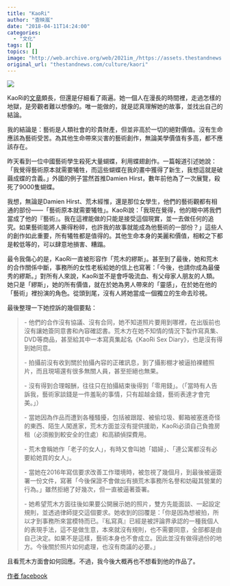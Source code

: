 ```yaml
---
title: "KaoRi"
author: "查映嵐"
date: "2018-04-11T14:24:00"
categories:
  - "文化"
tags: []
topics: []
image: "http://web.archive.org/web/2021im_/https://assets.thestandnews.com/media/photos/kaori-08_04JZD.png"
original_url: "thestandnews.com/culture/kaori"
---
```

![](http://web.archive.org/web/2021im_/https://assets.thestandnews.com/media/photos/kaori-08_04JZD.png)

KaoRi的[文章](http://web.archive.org/web/20211229100610/https://mp.weixin.qq.com/s/1fIhv23k2g2q0hj0TTtWZA)頗長，但還是仔細看了兩遍。她一個人在漫長的時間裡，走過怎樣的地獄，是旁觀者難以想像的。唯一能做的，就是認真理解她的故事，並找出自己的結論。

我的結論是：藝術是人類社會的珍貴財產，但並非高於一切的絕對價值。沒有生命應該為藝術受苦。為其他生命帶來災害的藝術創作，無論美學價值有多高，都不應該存在。

昨天看到一位中國藝術學生殺死大量蝴蝶，利用蝶翅創作。一篇報道引述她說：「我覺得藝術原本就需要犧牲，而這些蝴蝶在我的畫中獲得了新生，我想這就是破繭成蝶的含義。」外國的例子當然首推Damien Hirst，數年前他為了一次展覽，殺死了9000隻蝴蝶。

我想，無論是Damien Hirst、荒木經惟，還是那位女學生，他們的藝術觀都有相通的部份——「藝術原本就需要犧牲」。KaoRi說：「我現在覺得，他的眼中將我們當成了他的『藝術』。我在這裡能做的只能是接受這個現實，並一去做任何的追究。如果藝術能將人撕得粉碎，也許我的故事就能成為他藝術的一部份？」這些人的創作如此重要，所有犧牲都是值得的。其他生命本身的美麗和價值，相較之下都是較低等的，可以肆意地損害、糟蹋。

最令我傷心的是，KaoRi一直被形容作「荒木的繆斯」。甚至到了最後，她和荒木的合作關係中斷，事務所的女性老板給她的信上也寫著：「今後，也請你成為最優秀的繆斯。」對所有人來說，KaoRi並不是會呼吸流血、有父母家人朋友的人類。她只是「繆斯」，她的所有價值，就在於她為男人帶來的「靈感」，在於她在他的「藝術」裡扮演的角色。從頭到尾，沒有人將她當成一個獨立的生命去珍視。

最後整理一下她控訴的幾個要點：

> \- 他們的合作沒有協議、沒有合同，她不知道照片要用到哪裡，在出版前也沒有讓她簽同意書和內容確認書。荒木方在她不知情的情況下製作寫真集、DVD等商品，甚至給其中一本寫真集起名《KaoRi Sex Diary》，也是沒有得到她同意。
> 
> \- 拍攝前沒有收到關於拍攝內容的正確訊息，到了攝影棚才被逼拍裸體照片，而且現場還有很多無關人員，甚至拒絕也無果。
> 
> \- 沒有得到合理報酬，往往只在拍攝結束後得到「零用錢」。（「當時有人告訴我，藝術家談錢是一件羞恥的事情，只有超越金錢，藝術表達才會完美。」）
> 
> \- 當她因為作品而遭到各種騷擾，包括被跟蹤、被偷垃圾、郵箱被塞進奇怪的東西、陌生人闖進家，荒木方面並沒有提供援助，KaoRi必須自己負擔房租（必須搬到較安全的住處）和高額偵探費用。
> 
> \- 荒木會稱她作「老子的女人」，有時又會叫她「娼婦」、「連公寓都沒有必要給她買的女人」。
> 
> \- 當她在2016年寫信要求改善工作環境時，被忽視了幾個月，到最後被逼簽署一份文件，寫著「今後保證不會做出有損荒木事務所名譽和妨礙其營業的行為。」雖然拒絕了好幾次，但一直被逼著簽署。
> 
> \- 她希望荒木方面往後如果要公開展示她的照片，雙方先能面談、一起設定規則，並透過律師提交這個要求。她收到的回覆是：「你是因為想被拍，所以才到事務所來當模特而已。『私寫真』已經是被評論界承認的一種我個人的表現手法，這不是做生意，本來就沒有規則，也不需要同意，全部都是由自己決定。如果不是這樣，藝術本身也不會成立。因此並沒有做得過份的地方。今後關於照片如何處理，也沒有商議的必要。」

且看荒木方面會如何回應。不過，我今後大概再也不想看到他的作品了。

[作者 facebook](http://web.archive.org/web/20211229100610/https://www.facebook.com/charyinglam/posts/1906277646049182)